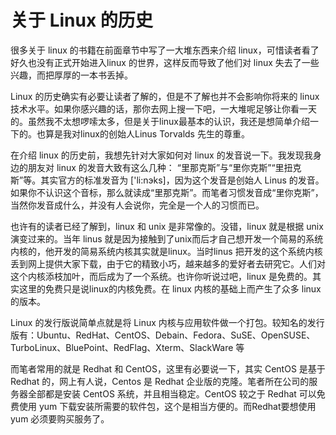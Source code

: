 # 关于 Linux 的历史

很多关于 linux 的书籍在前面章节中写了一大堆东西来介绍 linux，可惜读者看了好久也没有正式开始进入linux 的世界，这样反而导致了他们对 linux 失去了一些兴趣，而把厚厚的一本书丢掉。

Linux 的历史确实有必要让读者了解的，但是不了解也并不会影响你将来的 linux 技术水平。如果你感兴趣的话，那你去网上搜一下吧，一大堆呢足够让你看一天的。虽然我不太想啰嗦太多，但是关于linux最基本的认识，我还是想简单介绍一下的。也算是我对linux的创始人Linus Torvalds 先生的尊重。
 
在介绍 linux 的历史前，我想先针对大家如何对 linux 的发音说一下。我发现我身边的朋友对 linux 的发音大致有这么几种： “里那克斯”与“里你克斯”“里扭克斯”等。其实官方的标准发音为 ['li:nэks]，因为这个发音是创始人 Linus 的发音。如果你不认识这个音标，那么就读成“里那克斯”。而笔者习惯发音成“里你克斯”，当然你发音成什么，并没有人会说你，完全是一个人的习惯而已。

也许有的读者已经了解到，linux 和 unix 是非常像的。没错，linux 就是根据 unix 演变过来的。当年 linus 就是因为接触到了unix而后才自己想开发一个简易的系统内核的，他开发的简易系统内核其实就是linux。当时linus 把开发的这个系统内核丢到网上提供大家下载，由于它的精致小巧，越来越多的爱好者去研究它。人们对这个内核添枝加叶，而后成为了一个系统。也许你听说过吧，linux 是免费的。其实这里的免费只是说linux的内核免费。在 linux 内核的基础上而产生了众多 linux 的版本。

Linux 的发行版说简单点就是将 Linux 内核与应用软件做一个打包。较知名的发行版有：Ubuntu、RedHat、CentOS、Debain、Fedora、SuSE、OpenSUSE、TurboLinux、BluePoint、RedFlag、Xterm、SlackWare 等

而笔者常用的就是 Redhat 和 CentOS，这里有必要说一下，其实 CentOS 是基于 Redhat 的，网上有人说，Centos 是 Redhat 企业版的克隆。笔者所在公司的服务器全部都是安装 CentOS 系统，并且相当稳定。CentOS  较之于 Redhat 可以免费使用 yum 下载安装所需要的软件包，这个是相当方便的。而Redhat要想使用 yum 必须要购买服务了。